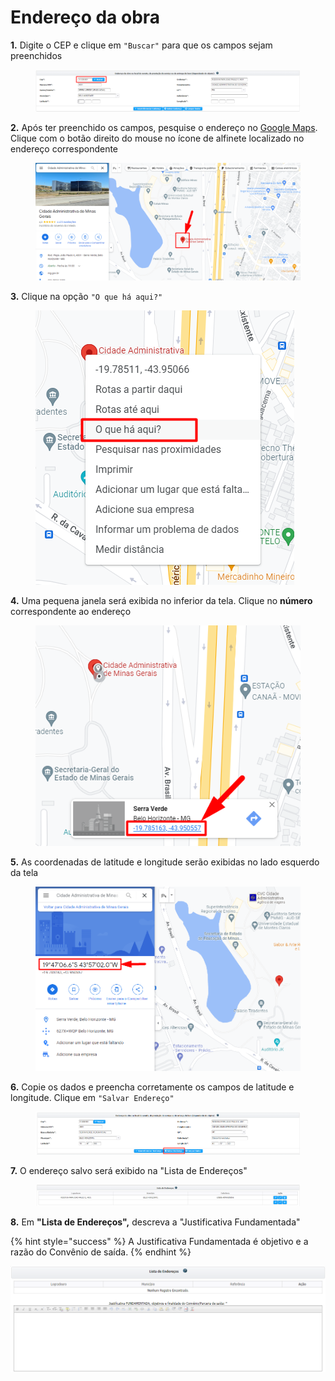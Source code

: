 # Endereço da obra

**1.** Digite o CEP e clique em `"Buscar"` para que os campos sejam preenchidos

<figure><img src="../../../../.gitbook/assets/image (489).png" alt=""><figcaption></figcaption></figure>

**2.** Após ter preenchido os campos, pesquise o endereço no [Google Maps](https://www.google.com.br/maps). Clique com o botão direito do mouse no ícone de alfinete localizado no endereço correspondente

<figure><img src="../../../../.gitbook/assets/image (500).png" alt=""><figcaption></figcaption></figure>

**3.** Clique na opção `"O que há aqui?"`

<figure><img src="../../../../.gitbook/assets/image (538).png" alt=""><figcaption></figcaption></figure>

**4.** Uma pequena janela será exibida no inferior da tela. Clique no **número** correspondente ao endereço

<figure><img src="../../../../.gitbook/assets/image (521).png" alt=""><figcaption></figcaption></figure>

**5.** As coordenadas de latitude e longitude serão exibidas no lado esquerdo da tela

<figure><img src="../../../../.gitbook/assets/image (478).png" alt=""><figcaption></figcaption></figure>

**6.** Copie os dados e preencha corretamente os campos de latitude e longitude. Clique em `"Salvar Endereço"`

<figure><img src="../../../../.gitbook/assets/image (480).png" alt=""><figcaption></figcaption></figure>

**7.** O endereço salvo será exibido na "Lista de Endereços"

<figure><img src="../../../../.gitbook/assets/image (501).png" alt=""><figcaption></figcaption></figure>

**8.** Em **"Lista de Endereços",** descreva a "Justificativa Fundamentada"&#x20;

{% hint style="success" %}
A Justificativa Fundamentada é objetivo e a razão do Convênio de saída.
{% endhint %}

![](<../../../../.gitbook/assets/image (246).png>)
